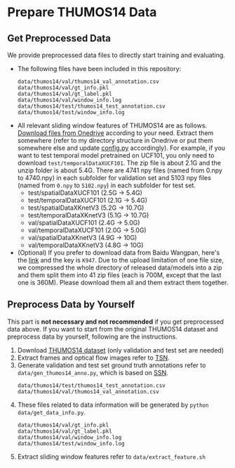 
# Prepare THUMOS14 Data

## Get Preprocessed Data
We provide preprocessed data files to directly start training and evaluating.

* The following files have been included in this repository:
	```
	data/thumos14/val/thumos14_val_annotation.csv
	data/thumos14/val/gt_info.pkl
	data/thumos14/val/gt_label.pkl
	data/thumos14/val/window_info.log
	data/thumos14/test/thumos14_test_annotation.csv
	data/thumos14/test/window_info.log
	```
* All relevant sliding window features of THUMOS14 are as follows. 
[Download files from Onedrive](https://mail2sysueducn-my.sharepoint.com/:f:/g/personal/huangyp28_mail2_sysu_edu_cn/Eh9uvfgl5CxCmgvaxoWHKfYBuBmd2QVBhDw6SYgzqcA3ZA?e=beDJuO)
 according to your need. Extract them somewhere (refer to my directory structure in Onedrive or put them somewhere else and update [config.py](../config.py) accordingly).
For example, if you want to test temporal model pretrained on UCF101, you only need to download `test/temporalDataXUCF101`.
 The zip file is about 2.1G and the unzip folder is about 5.4G. There are 4741 npy files (named from 0.npy to 4740.npy)
  in each subfolder for validation set and 5103 npy files (named from `0.npy` to `5102.npy`) in each subfolder for test set.
	* test/spatialDataXUCF101 (2.5G -> 5.4G)
	* test/temporalDataXUCF101 (2.1G -> 5.4G)
	* test/spatialDataXKnetV3 (5.2G -> 10.7G)
	* test/temporalDataXKnetV3 (5.1G -> 10.7G)
	* val/spatialDataXUCF101 (2.4G -> 5.0G)
	* val/temporalDataXUCF101 (2.0G -> 5.0G)
	* val/spatialDataXKnetV3 (4.9G -> 10G)
	* val/temporalDataXKnetV3 (4.8G -> 10G)
* (Optional) If you prefer to download data from Baidu Wangpan, here's the [link](https://pan.baidu.com/s/1pNfmuRdXOwPg7wreg1jzKw) and the key is `K947`. Due to the upload limitation of one file size, we compressed the whole directory of released data/models into a zip and them split them into 41 zip files (each is 700M, except that the last one is 360M). Please download them all and them extract them together.

## Preprocess Data by Yourself
This part is **not necessary and not recommended** if you get preprocessed data above.
If you want to start from the original THUMOS14 dataset and preprocess data by yourself, following are the instructions.
1. Download [THUMOS14 dataset](https://www.crcv.ucf.edu/THUMOS14/) (only validation and test set are needed)
2. Extract frames and optical flow images refer to [TSN](https://github.com/yjxiong/temporal-segment-networks#extract-frames-and-optical-flow-images).
3. Generate validation and test set ground truth annotations refer to `data/gen_thumos14_anno.py`, 
which is based on [SSN](https://github.com/yjxiong/action-detection).
    ```
	data/thumos14/test/thumos14_test_annotation.csv
	data/thumos14/val/thumos14_val_annotation.csv
    ```
4. These files related to data information will be generated by `python data/get_data_info.py`. 
	```
 	data/thumos14/val/gt_info.pkl
 	data/thumos14/val/gt_label.pkl
 	data/thumos14/val/window_info.log
 	data/thumos14/test/window_info.log
	```
2. Extract sliding window features refer to `data/extract_feature.sh`
